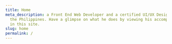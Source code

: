 ```yaml
---
title: Home
meta_description: a Front End Web Developer and a certified UI/UX Designer in
  the Philippines. Have a glimpse on what he does by viewing his accomplishments
  in this site.
slug: home
permalink: /
---
```

